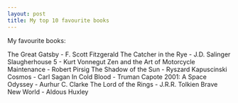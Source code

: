 ```yaml
---
layout: post
title: My top 10 favourite books
---
```


My favourite books:

The Great Gatsby - F. Scott Fitzgerald
The Catcher in the Rye - J.D. Salinger
Slaugherhouse 5 - Kurt Vonnegut
Zen and the Art of Motorcycle Maintenance - Robert Pirsig
The Shadow of the Sun - Ryszard Kapuscinski
Cosmos - Carl Sagan
In Cold Blood - Truman Capote
2001: A Space Odyssey - Aurhur C. Clarke
The Lord of the Rings - J.R.R. Tolkien
Brave New World - Aldous Huxley
	
